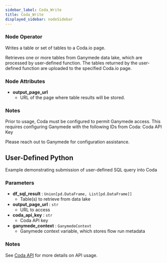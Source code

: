 ```yaml
---
sidebar_label: Coda_Write
title: Coda_Write
displayed_sidebar: nodeSidebar
---
```


### Node Operator
Writes a table or set of tables to a Coda.io page.

Retrieves one or more tables from Ganymede data lake, which are processed by user-defined
function.  The tables returned by the user-defined function are uploaded to
the specified Coda.io page.


### Node Attributes
- **output_page_url**
  - URL of the page where table results will be stored.


### Notes
Prior to usage, Coda must be configured to permit Ganymede access.  This requires
configuring Ganymede with the following IDs from Coda:
Coda API Key

Please reach out to Ganymede for configuration assistance.
## User-Defined Python
Example demonstrating submission of user-defined SQL query into Coda


### Parameters
- **df_sql_result** : `Union[pd.DataFrame, List[pd.DataFrame]]`
    - Table(s) to retrieve from data lake
- **output_page_url** : `str`
    - URL to access
- **coda_api_key** : `str`
    - Coda API key
- **ganymede_context** : `GanymedeContext`
    - Ganymede context variable, which stores flow run metadata


### Notes
See [Coda API](https://coda.io/developers/apis/) for more details on API usage.